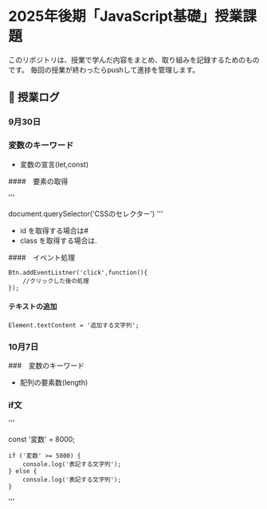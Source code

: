# 2025年後期「JavaScript基礎」授業課題

このリポジトリは、授業で学んだ内容をまとめ、取り組みを記録するためのものです。
毎回の授業が終わったらpushして進捗を管理します。

## 📆 授業ログ

### 9月30日

### 変数のキーワード

- 変数の宣言(let,const)

####　要素の取得

'''

document.querySelector('CSSのセレクター')
'''

- id を取得する場合は#
- class を取得する場合は.

####　イベント処理

```
Btn.addEventListner('click',function(){
    //クリックした後の処理
});
```

#### テキストの追加

```
Element.textContent = '追加する文字列';
```

### 10月7日

###　変数のキーワード

- 配列の要素数(length)

### if文


'''

const '変数' = 8000;

    if ('変数' >= 5000) {
        console.log('表記する文字列');
    } else {
        console.log('表記する文字列');
    }
'''